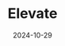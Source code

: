---  
layout: startup_page  
title: "Elevate"  
id: "elevate.inc"  
permalink: "/elevateelevate.inc10292024/"  
website: "https://www.elevate.inc/"  
funding_round: "Growth Funding"  
funding_amount: "$20M"  
investors: "Fin Capital, Anthemis, SaaS Ventures"  
about: "Elevate is a modern consumer-directed benefits administration platform that uses AI to automate processes, improve efficiency for administrators, reduce costs, and enhance the employee experience. Its platform manages various benefit accounts, addressing challenges like reimbursement delays and cumbersome manual processes with a cloud-based, API-driven solution. Elevate partners with organizations to provide a fully integrated benefits account experience."  
markets: "Fintech, Benefits Administration, AI, Employee Benefits, Human Resources, Software"  
hq: "Denver, Colorado, United States"  
founded_year: "2020"  
linkedin: "https://www.linkedin.com/company/elevatedotinc"  
twitter: "https://twitter.com/elevatedotinc"  
instagram: ""  
facebook: ""  
crunchbase: "https://www.crunchbase.com/organization/elevate-8b41"  
pitchbook: "https://pitchbook.com/profiles/company/482067-37"  

date_display: "29-Oct-2024"  
date: "2024-10-29"

# SEO Optimization  
meta_title: "Elevate - Growth Funding Funding ($20M)"  
meta_description: "Elevate, Elevate is a modern consumer-directed benefits administration platform that uses AI to automate processes, improve efficiency for administrators, redu..."  
meta_keywords: "Elevate, Fintech, Benefits Administration, AI, Employee Benefits, Human Resources, Software, Growth Funding funding"  
canonical_url: "https://startup.projectstartups.com/elevateelevate.inc10292024/"  
---